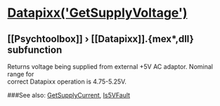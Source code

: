 # [Datapixx('GetSupplyVoltage')](Datapixx-GetSupplyVoltage) 
## [[Psychtoolbox]] &#8250; [[Datapixx]].{mex*,dll} subfunction


Returns voltage being supplied from external +5V AC adaptor. Nominal range for  
correct Datapixx operation is 4.75-5.25V.  
  


###See also:
[GetSupplyCurrent](Datapixx-GetSupplyCurrent), [Is5VFault](Datapixx-Is5VFault)
